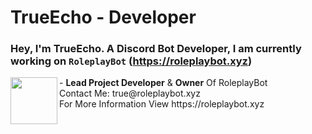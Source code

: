 # TrueEcho - Developer
### Hey, I'm TrueEcho. A Discord Bot Developer, I am currently working on ``RoleplayBot`` (https://roleplaybot.xyz)

<img align="left" width="75" height="75" src="https://roleplaybot.xyz/assets/images/Bot/roleplaybot.ico">
- <b>Lead Project Developer</b> & <b>Owner</b> Of RoleplayBot<br>
Contact Me: true@roleplaybot.xyz<br>
For More Information View https://roleplaybot.xyz
